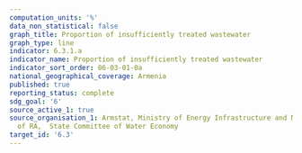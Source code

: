 ```yaml
---
computation_units: '%'
data_non_statistical: false
graph_title: Proportion of insufficiently treated wastewater
graph_type: line
indicator: 6.3.1.a
indicator_name: Proportion of insufficiently treated wastewater
indicator_sort_order: 06-03-01-0a
national_geographical_coverage: Armenia
published: true
reporting_status: complete
sdg_goal: '6'
source_active_1: true
source_organisation_1: Armstat, Ministry of Energy Infrastructure and Natural Resources
  of RA,  State Committee of Water Economy
target_id: '6.3'
---
```

